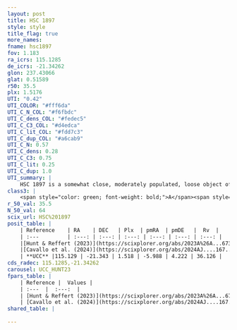```yaml
---
layout: post
title: HSC 1897
style: style
title_flag: true
more_names: 
fname: hsc1897
fov: 1.183
ra_icrs: 115.1285
de_icrs: -21.34262
glon: 237.43066
glat: 0.51589
r50: 35.5
plx: 1.5176
UTI: "0.42"
UTI_COLOR: "#fff6da"
UTI_C_N_COL: "#f6fbdc"
UTI_C_dens_COL: "#fedec5"
UTI_C_C3_COL: "#d4edca"
UTI_C_lit_COL: "#fdd7c3"
UTI_C_dup_COL: "#a6cab9"
UTI_C_N: 0.57
UTI_C_dens: 0.28
UTI_C_C3: 0.75
UTI_C_lit: 0.25
UTI_C_dup: 1.0
UTI_summary: |
    HSC 1897 is a somewhat close, moderately populated, loose object of high C3 quality. It was recently reported in the literature.
class3: |
    <span style="color: green; font-weight: bold;">A</span><span style="color: #FFC300; font-weight: bold;">B</span>
r_50_val: 35.5
N_50_val: 64
scix_url: HSC%201897
posit_table: |
    | Reference    | RA    | DEC   | Plx  | pmRA  | pmDE   |  Rv  |
    | :---         | :---: | :---: | :---: | :---: | :---: | :---: |
    |[Hunt & Reffert (2023)](https://scixplorer.org/abs/2023A%26A...673A.114H) | 115.148 | -21.553 | 1.516 | -5.989 | 4.184 | 36.515 |
    |[Cavallo et al. (2024)](https://scixplorer.org/abs/2024AJ....167...12C) | 114.693 | -21.029 | 1.525 | -- | -- | -- |
    | **UCC** |115.129 | -21.343 | 1.518 | -5.988 | 4.222 | 36.126 | 
cds_radec: 115.1285,-21.34262
carousel: UCC_HUNT23
fpars_table: |
    | Reference |  Values |
    | :---  |  :---:  |
    | [Hunt & Reffert (2023)](https://scixplorer.org/abs/2023A%26A...673A.114H) | `AV50=0.116, diffAV50=0.591, MOD50=8.99, logAge50=7.951` |
    | [Cavallo et al. (2024)](https://scixplorer.org/abs/2024AJ....167...12C) | `AV50=0.27, dMod50=9.19, logAge50=7.37, [Fe/H]50=0.19` |
shared_table: |
    
---
```


